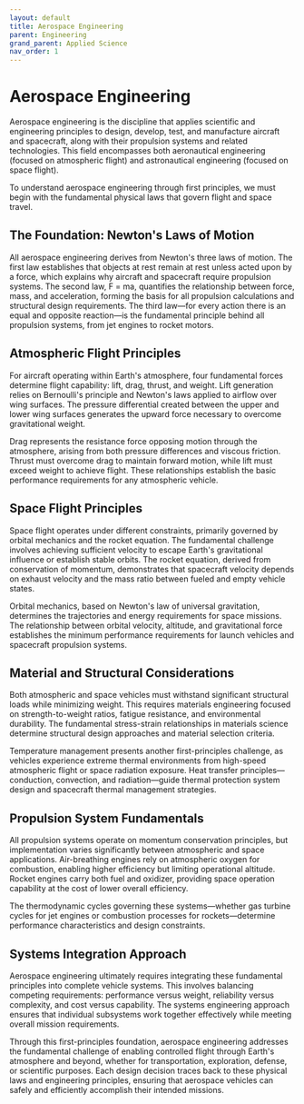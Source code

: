 ```yaml
---
layout: default
title: Aerospace Engineering
parent: Engineering
grand_parent: Applied Science
nav_order: 1
---
```


# Aerospace Engineering

Aerospace engineering is the discipline that applies scientific and engineering principles to design, develop, test, and manufacture aircraft and spacecraft, along with their propulsion systems and related technologies. This field encompasses both aeronautical engineering (focused on atmospheric flight) and astronautical engineering (focused on space flight).

To understand aerospace engineering through first principles, we must begin with the fundamental physical laws that govern flight and space travel.

## The Foundation: Newton's Laws of Motion

All aerospace engineering derives from Newton's three laws of motion. The first law establishes that objects at rest remain at rest unless acted upon by a force, which explains why aircraft and spacecraft require propulsion systems. The second law, F = ma, quantifies the relationship between force, mass, and acceleration, forming the basis for all propulsion calculations and structural design requirements. The third law—for every action there is an equal and opposite reaction—is the fundamental principle behind all propulsion systems, from jet engines to rocket motors.

## Atmospheric Flight Principles

For aircraft operating within Earth's atmosphere, four fundamental forces determine flight capability: lift, drag, thrust, and weight. Lift generation relies on Bernoulli's principle and Newton's laws applied to airflow over wing surfaces. The pressure differential created between the upper and lower wing surfaces generates the upward force necessary to overcome gravitational weight.

Drag represents the resistance force opposing motion through the atmosphere, arising from both pressure differences and viscous friction. Thrust must overcome drag to maintain forward motion, while lift must exceed weight to achieve flight. These relationships establish the basic performance requirements for any atmospheric vehicle.

## Space Flight Principles

Space flight operates under different constraints, primarily governed by orbital mechanics and the rocket equation. The fundamental challenge involves achieving sufficient velocity to escape Earth's gravitational influence or establish stable orbits. The rocket equation, derived from conservation of momentum, demonstrates that spacecraft velocity depends on exhaust velocity and the mass ratio between fueled and empty vehicle states.

Orbital mechanics, based on Newton's law of universal gravitation, determines the trajectories and energy requirements for space missions. The relationship between orbital velocity, altitude, and gravitational force establishes the minimum performance requirements for launch vehicles and spacecraft propulsion systems.

## Material and Structural Considerations

Both atmospheric and space vehicles must withstand significant structural loads while minimizing weight. This requires materials engineering focused on strength-to-weight ratios, fatigue resistance, and environmental durability. The fundamental stress-strain relationships in materials science determine structural design approaches and material selection criteria.

Temperature management presents another first-principles challenge, as vehicles experience extreme thermal environments from high-speed atmospheric flight or space radiation exposure. Heat transfer principles—conduction, convection, and radiation—guide thermal protection system design and spacecraft thermal management strategies.

## Propulsion System Fundamentals

All propulsion systems operate on momentum conservation principles, but implementation varies significantly between atmospheric and space applications. Air-breathing engines rely on atmospheric oxygen for combustion, enabling higher efficiency but limiting operational altitude. Rocket engines carry both fuel and oxidizer, providing space operation capability at the cost of lower overall efficiency.

The thermodynamic cycles governing these systems—whether gas turbine cycles for jet engines or combustion processes for rockets—determine performance characteristics and design constraints.

## Systems Integration Approach

Aerospace engineering ultimately requires integrating these fundamental principles into complete vehicle systems. This involves balancing competing requirements: performance versus weight, reliability versus complexity, and cost versus capability. The systems engineering approach ensures that individual subsystems work together effectively while meeting overall mission requirements.

Through this first-principles foundation, aerospace engineering addresses the fundamental challenge of enabling controlled flight through Earth's atmosphere and beyond, whether for transportation, exploration, defense, or scientific purposes. Each design decision traces back to these physical laws and engineering principles, ensuring that aerospace vehicles can safely and efficiently accomplish their intended missions.
